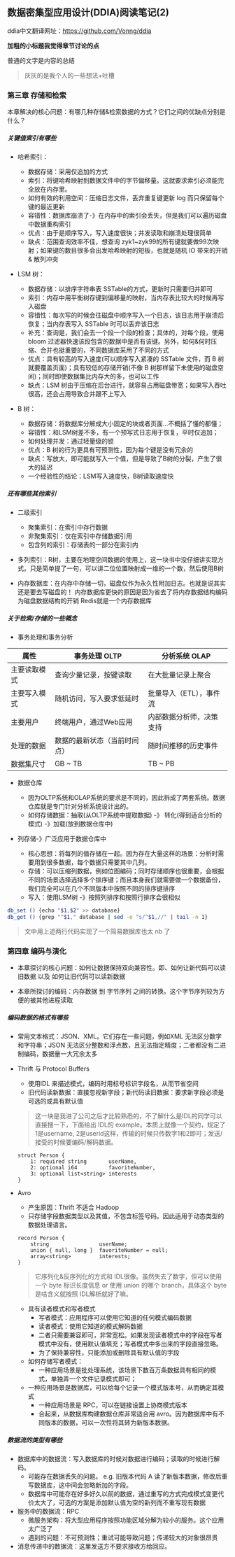 ## 数据密集型应用设计(DDIA)阅读笔记(2)

ddia中文翻译网址：https://github.com/Vonng/ddia

**加粗的小标题我觉得章节讨论的点**

普通的文字是内容的总结

> 灰灰的是我个人的一些想法+吐槽

### 第三章 存储和检索

本章解决的核心问题：有哪几种存储&检索数据的方式？它们之间的优缺点分别是什么？

##### 关键值索引有哪些

- 哈希索引：
  - 数据存储：采用仅追加的方式
  - 索引：将键哈希映射到数据文件中的字节偏移量。这就要求索引必须能完全放在内存里。
  - 如何有效的利用空间：压缩日志文件，丢弃重复键更新 log 而只保留每个键的最近更新
  - 容错性：数据库崩溃了-》在内存中的索引会丢失，但是我们可以遍历磁盘中数据重构索引
  - 优点：由于是顺序写入，写入速度很快；并发读取和崩溃处理很简单
  - 缺点：范围查询效率不佳，想查询 zyk1~zyk99的所有键就要做99次映射；如果键的数目很多会出发哈希映射的短板，也就是随机 IO 带来的开销 & 散列冲突

- LSM 树：
  - 数据存储：以排序字符串表 SSTable的方式，更新时只需要归并即可
  - 索引：内存中用平衡树存键到偏移量的映射，当内存表比较大的时候再写入磁盘
  - 容错性：每次写的时候会往磁盘中顺序写入一个日志，该日志用于崩溃后恢复；当内存表写入 SSTable 时可以丢弃该日志
  - 补充：查询是，我们会去一个段一个段的检查；具体的，对每个段，使用 bloom 过滤器快速该段包含的数据中是否有该键。另外，如何&何时压缩、合并也挺重要的，不同数据库采用了不同的方式
  - 优点：具有较高的写入速度(可以顺序写入紧凑的 SSTable 文件，而 B 树就要覆盖页面)；具有较低的存储开销(不像 B 树那样留下未使用的磁盘空间)；同时即使数据集比内存大的多，也可以工作
  - 缺点：LSM 树由于压缩在后台进行，就容易占用磁盘带宽；如果写入吞吐很高，还会占用导致合并跟不上写入

- B 树：
  - 数据存储：将数据库分解成大小固定的块或者页面...不概括了懂的都懂；
  - 容错性：和LSM树差不多，有一个预写式日志用于恢复，平时仅追加；
  - 如何处理并发：通过轻量级的锁
  - 优点：B 树的行为更具有可预测性，因为每个键是没有冗余的
  - 缺点：写放大，即可能就写入一个值，但是导致了B树的分裂，产生了很大的延迟
  - 一个经验性的结论：LSM写入速度快，B树读取速度快

##### 还有哪些其他索引

- 二级索引
  - 聚集索引：在索引中存行数据
  - 非聚集索引：仅在索引中存储数据引用
  - 包含列的索引：存储表的一部分在索引内

- 多列索引：R树，主要在地理空间数据的使用上，这一块书中没仔细讲实现方式。只是简单提了一句，可以讲二位位置映射成一维的一个数，然后使用B树

- 内存数据库：在内存中存储一切，磁盘仅作为永久性附加日志。也就是说其实还是要去写磁盘的！
  内存数据库更快的原因是因为省去了将内存数据结构编码为磁盘数据结构的开销
  Redis就是一个内存数据库

##### 关于检索/存储的一些概念

- 事务处理和事务分析

| 属性         | 事务处理 OLTP                | 分析系统 OLAP            |
| ------------ | ---------------------------- | ------------------------ |
| 主要读取模式 | 查询少量记录，按键读取       | 在大批量记录上聚合       |
| 主要写入模式 | 随机访问，写入要求低延时     | 批量导入（ETL），事件流  |
| 主要用户     | 终端用户，通过Web应用        | 内部数据分析师，决策支持 |
| 处理的数据   | 数据的最新状态（当前时间点） | 随时间推移的历史事件     |
| 数据集尺寸   | GB ~ TB                      | TB ~ PB                  |

- 数据仓库
  - 因为OLTP系统和OLAP系统的要求是不同的，因此拆成了两套系统。数据仓库就是专门针对分析系统设计出的。
  - 如何存储数据：抽取(从OLTP系统中提取数据) -》 转化(得到适合分析的模式) -》加载(放到数据仓库中)

- 列存储-》广泛应用于数据仓库中
  - 核心思想：将每列的值存储在一起。因为存在大量这样的场景：分析时需要用到很多数据，每个数据只需要其中几列。
  - 存储：可以压缩列数据，例如位图编码；同时存储顺序也很重要，会根据不同的场景选择选择多个排序键；而且本身我们就需要做一个数据备份，我们完全可以在几个不同版本中按照不同的排序键排序
  - 写入：使用LSM树 -》按照列排序和按照行排序会很相似

```bash
db_set () {echo "$1,$2" >> database}
db_get () {grep "^$1," database | sed -e "s/^$1,//" | tail -n 1}
```

> 文中用上述两行代码实现了一个简易数据库也太 nb 了

### 第四章 编码与演化

- 本章探讨的核心问题：如何让数据保持双向兼容性。即、如何让新代码可以读旧数据 以及 如何让旧代码可以读新数据

- 本章所探讨的编码：内存数据 到 字节序列 之间的转换。这个字节序列较为方便的被其他进程读取

##### 编码数据的格式有哪些

- 常用文本格式：JSON、XML。它们存在一些问题，例如XML 无法区分数字和字符串；JSON 无法区分整数和浮点数，且无法指定精度；二者都没有二进制编码，数据量一大冗余太多

- Thrift 与 Protocol Buffers

  - 使用IDL 来描述模式，编码时用标号标识字段名，从而节省空间
  - 旧代码读新数据：直接忽视新字段；新代码读旧数据：要求新字段必须是可选的或具有默认值

  > 这一块是我进了公司之后才比较熟悉的，不了解什么是IDL的同学可以直接搜一下，下面给出 IDL的 example。本质上就像一个契约，规定了1是username, 2是userid这样，传输的时候只传数字1和2即可；发送/接受的时候要编码/解码数据。

  ```idl
  struct Person {
      1: required string       userName,
      2: optional i64          favoriteNumber,
      3: optional list<string> interests
  }
  ```

- Avro

  - 产生原因：Thrift 不适合 Hadoop
  - 只存储字段数据类型以及其值，不包含标签号码。因此适用于动态类型的数据处理语言。

  ```idl
  record Person {
      string                userName;
      union { null, long }  favoriteNumber = null;
      array<string>         interests;
  }
  ```

  > 它序列化&反序列化的方式和 IDL很像。虽然失去了数字，但可以使用一个 byte 标识长度信息 or 使用 union 的哪个 branch，具体这个 byte 是啥含义就按照 IDL解析就好了嘛。

  - 具有读者模式和写者模式
    - 写者模式：应用程序可以使用它知道的任何模式编码数据
    - 读者模式：使用它知道的模式解码数据
    - 二者只需要兼容即可，非常宽松。如果发现读者模式中的字段在写者模式中没有，使用默认值填充；写者模式中多出来的字段直接忽略。
    - 为了保持兼容性，只能添加或删除具有默认值的字段
  - 如何存储写者模式：
    - 一种应用场景是批处理系统，该场景下数百万条数据具有相同的模式，单独弄一个文件记录模式即可；
  - 一种应用场景是数据库，可以给每个记录一个模式版本号，从而确定其模式
    - 一种应用场景是 RPC，可以在链接设置上协商模式版本
    - 合起来，从数据库构建数据仓库非常适合用 avro。因为数据库中有不同版本的数据，可以一次性将其转为新版本数据。

##### 数据流的类型有哪些

- 数据库中的数据流：写入数据库的时候对数据进行编码；读取的时候进行解码。
  - 可能存在数据丢失的问题。 e.g. 旧版本代码 A 读了新版本数据，修改后重写数据库，这中间会忽略新加的字段。
  - 数据库中可能存在好多好久以前的数据，通过重写的方式完成模式变更代价太大了，可选的方案是添加默认值为空的新列而不重写现有数据
- 服务中的数据流：RPC
  - 微服务架构：将大型应用程序按照功能区域分解为较小的服务。这个应用太广泛了
  - 遇到的问题：不可预测性；重试可能导致问题；传递较大的对象很昂贵
- 消息传递中的数据流：这里发送方不要求接收方给回应。


